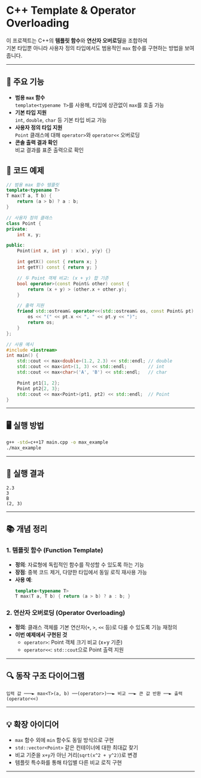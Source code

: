 # C++ Template & Operator Overloading

이 프로젝트는 C++의 **템플릿 함수**와 **연산자 오버로딩**을 조합하여  
기본 타입뿐 아니라 사용자 정의 타입에서도 범용적인 `max` 함수를 구현하는 방법을 보여줍니다.

---

## 🔧 주요 기능

- **범용 `max` 함수**  
  `template<typename T>`를 사용해, 타입에 상관없이 `max`를 호출 가능  
- **기본 타입 지원**  
  `int`, `double`, `char` 등 기본 타입 비교 가능  
- **사용자 정의 타입 지원**  
  `Point` 클래스에 대해 `operator>`와 `operator<<` 오버로딩  
- **콘솔 출력 결과 확인**  
  비교 결과를 표준 출력으로 확인



## 📄 코드 예제

```cpp
// 범용 max 함수 템플릿
template<typename T>
T max(T a, T b) {
    return (a > b) ? a : b;
}

// 사용자 정의 클래스
class Point {
private:
    int x, y;

public:
    Point(int x, int y) : x(x), y(y) {}

    int getX() const { return x; }
    int getY() const { return y; }

    // 두 Point 객체 비교: (x + y) 합 기준
    bool operator>(const Point& other) const {
        return (x + y) > (other.x + other.y);
    }

    // 출력 지원
    friend std::ostream& operator<<(std::ostream& os, const Point& pt) {
        os << "(" << pt.x << ", " << pt.y << ")";
        return os;
    }
};

// 사용 예시
#include <iostream>
int main() {
    std::cout << max<double>(1.2, 2.3) << std::endl; // double
    std::cout << max<int>(1, 3) << std::endl;        // int
    std::cout << max<char>('A', 'B') << std::endl;   // char

    Point pt1{1, 2};
    Point pt2{2, 3};
    std::cout << max<Point>(pt1, pt2) << std::endl;  // Point
}
```

---

## 🖥 실행 방법

```bash
g++ -std=c++17 main.cpp -o max_example
./max_example
```

---

## 📌 실행 결과

```
2.3
3
B
(2, 3)
```

---

## 📚 개념 정리

### 1. 템플릿 함수 (Function Template)
- **정의**: 자료형에 독립적인 함수를 작성할 수 있도록 하는 기능
- **장점**: 중복 코드 제거, 다양한 타입에서 동일 로직 재사용 가능
- **사용 예**:  
  ```cpp
  template<typename T>
  T max(T a, T b) { return (a > b) ? a : b; }
  ```

### 2. 연산자 오버로딩 (Operator Overloading)
- **정의**: 클래스 객체를 기본 연산자(`+`, `>`, `<<` 등)로 다룰 수 있도록 기능 재정의
- **이번 예제에서 구현된 것**
  - `operator>`: Point 객체 크기 비교 (x+y 기준)
  - `operator<<`: `std::cout`으로 Point 출력 지원

---

## 🔍 동작 구조 다이어그램

```plaintext
입력 값 ───► max<T>(a, b) ──(operator>)──► 비교 ──► 큰 값 반환 ──► 출력(operator<<)
```

---

## 💡 확장 아이디어
- `max` 함수 외에 `min` 함수도 동일 방식으로 구현
- `std::vector<Point>` 같은 컨테이너에 대한 최대값 찾기
- 비교 기준을 `x+y`가 아닌 거리(`sqrt(x^2 + y^2)`)로 변경
- 템플릿 특수화를 통해 타입별 다른 비교 로직 구현

---
